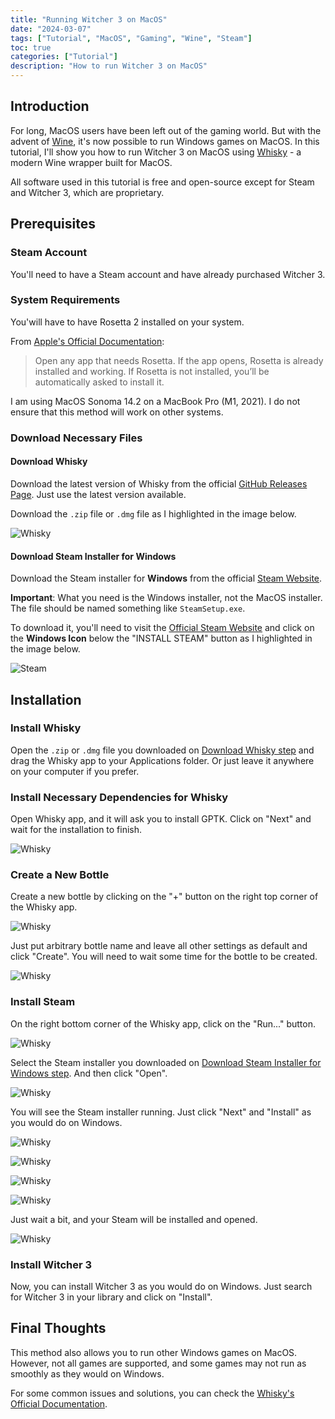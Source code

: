 ```yaml
---
title: "Running Witcher 3 on MacOS"
date: "2024-03-07"
tags: ["Tutorial", "MacOS", "Gaming", "Wine", "Steam"]
toc: true
categories: ["Tutorial"]
description: "How to run Witcher 3 on MacOS"
---
```


## Introduction

For long, MacOS users have been left out of the gaming world.
But with the advent of
[Wine](https://en.wikipedia.org/wiki/Wine_(software)),
it's now possible to run Windows games on MacOS.
In this tutorial, I'll show you how to run Witcher 3 on MacOS using
[Whisky](https://github.com/Whisky-App/Whisky)
\- a modern Wine wrapper built for MacOS.

All software used in this tutorial is free and open-source
except for Steam and Witcher 3, which are proprietary.

## Prerequisites

### Steam Account

You'll need to have a Steam account and have already purchased Witcher 3.

### System Requirements

You'will have to have Rosetta 2 installed on your system.

From [Apple's Official Documentation](https://support.apple.com/en-gb/102527):

> Open any app that needs Rosetta. If the app opens, Rosetta is already installed and working.
> If Rosetta is not installed, you’ll be automatically asked to install it.

I am using MacOS Sonoma 14.2 on a MacBook Pro (M1, 2021).
I do not ensure that this method will work on other systems.

### Download Necessary Files

#### Download Whisky

Download the latest version of Whisky from the official
[GitHub Releases Page](https://github.com/Whisky-App/Whisky/releases).
Just use the latest version available.

Download the `.zip` file or `.dmg` file as I highlighted in the image below.

![Whisky](/static/img/2024-03-07-Run-Witcher3-On-MacOS/1.png)

#### Download Steam Installer for Windows

Download the Steam installer for **Windows** from the official
[Steam Website](https://store.steampowered.com/about/).

**Important**: What you need is the Windows installer, not the MacOS installer.
The file should be named something like `SteamSetup.exe`.

To download it, you'll need to visit the [Official Steam Website](https://store.steampowered.com/about/) and click on the **Windows Icon** below the "INSTALL STEAM" button as I highlighted in the image below.

![Steam](/static/img/2024-03-07-Run-Witcher3-On-MacOS/2.png)

## Installation

### Install Whisky

Open the `.zip` or `.dmg` file you downloaded on [Download Whisky step](#download-whisky) and drag the Whisky app to your Applications folder. Or just leave it anywhere on your computer if you prefer.

### Install Necessary Dependencies for Whisky

Open Whisky app, and it will ask you to install GPTK. Click on "Next" and wait for the installation to finish.

![Whisky](/static/img/2024-03-07-Run-Witcher3-On-MacOS/3.png)

### Create a New Bottle

Create a new bottle by clicking on the "+" button on the right top corner of the Whisky app.

![Whisky](/static/img/2024-03-07-Run-Witcher3-On-MacOS/4.png)

Just put arbitrary bottle name and leave all other settings as default and click "Create". You will need to wait some time for the bottle to be created.

![Whisky](/static/img/2024-03-07-Run-Witcher3-On-MacOS/5.png)

### Install Steam

On the right bottom corner of the Whisky app, click on the "Run..." button.

![Whisky](/static/img/2024-03-07-Run-Witcher3-On-MacOS/6.png)

Select the Steam installer you downloaded on [Download Steam Installer for Windows step](#download-steam-installer-for-windows). And then click "Open".

![Whisky](/static/img/2024-03-07-Run-Witcher3-On-MacOS/7.png)

You will see the Steam installer running. Just click "Next" and "Install" as you would do on Windows.

![Whisky](/static/img/2024-03-07-Run-Witcher3-On-MacOS/8.png)

![Whisky](/static/img/2024-03-07-Run-Witcher3-On-MacOS/9.png)

![Whisky](/static/img/2024-03-07-Run-Witcher3-On-MacOS/10.png)

![Whisky](/static/img/2024-03-07-Run-Witcher3-On-MacOS/11.png)

Just wait a bit, and your Steam will be installed and opened.

![Whisky](/static/img/2024-03-07-Run-Witcher3-On-MacOS/12.png)

### Install Witcher 3

Now, you can install Witcher 3 as you would do on Windows. Just search for Witcher 3 in your library and click on "Install".

## Final Thoughts

This method also allows you to run other Windows games on MacOS.
However, not all games are supported, and some games may not run as smoothly as they would on Windows.

For some common issues and solutions, you can check the
[Whisky's Official Documentation](https://github.com/Whisky-App/Whisky/wiki/Game-Support).
